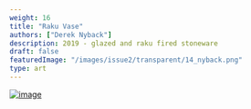```yaml
---
weight: 16
title: "Raku Vase"
authors: ["Derek Nyback"]
description: 2019 - glazed and raku fired stoneware
draft: false
featuredImage: "/images/issue2/transparent/14_nyback.png"
type: art
---
```


<a href = "/images/issue2/14_nyback_rakuvase.jpg" data-lightbox="img">![image](/images/issue2/14_nyback_rakuvase.jpg#issues)</a>